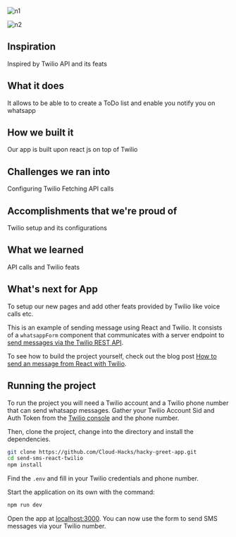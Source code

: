 ![n1](https://user-images.githubusercontent.com/94980910/147877638-075d51fb-9a94-4280-a5fd-2bfb78f54ec5.png)

![n2](https://user-images.githubusercontent.com/94980910/147877639-7711d4f3-4c1f-4794-b75e-83c4c04fed74.png)

## Inspiration
Inspired by Twilio API and its feats

## What it does
It allows to be able to  to create a ToDo list and enable you notify you on whatsapp

## How we built it
Our app is built upon react js on top of Twilio

## Challenges we ran into
Configuring Twilio
Fetching API calls

## Accomplishments that we're proud of
Twilio setup and its configurations

## What we learned
API calls and Twilio feats

## What's next for App
To setup our new pages and add other feats provided by Twilio like voice calls etc.

This is an example of sending message using React and Twilio. It consists of a `whatsappForm` component that communicates with a server endpoint to [send messages via the Twilio REST API](https://www.twilio.com/docs/).

To see how to build the project yourself, check out the blog post [How to send an message from React with Twilio](https://www.twilio.com/whatsapp).

## Running the project

To run the project you will need a Twilio account and a Twilio phone number that can send whatsapp messages. Gather your Twilio Account Sid and Auth Token from the [Twilio console](https://www.twilio.com/console) and the phone number.

Then, clone the project, change into the directory and install the dependencies.

```bash
git clone https://github.com/Cloud-Hacks/hacky-greet-app.git
cd send-sms-react-twilio
npm install
```

Find the `.env` and fill in your Twilio credentials and phone number.

Start the application on its own with the command:

```bash
npm run dev
```

Open the app at [localhost:3000](http://localhost:3000). You can now use the form to send SMS messages via your Twilio number.

